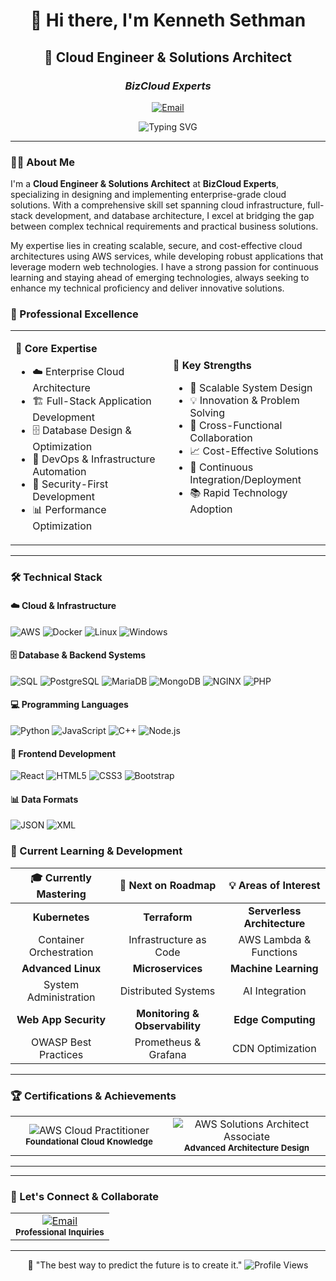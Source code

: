 # <div align="center">👋 Hi there, I'm Kenneth Sethman</div>

<div align="center">
  
## 🚀 Cloud Engineer & Solutions Architect
### *BizCloud Experts*

[![Email](https://img.shields.io/badge/Email-Kenneth.Sethman@proton.me-8B89CC?style=for-the-badge&logo=protonmail&logoColor=white)](mailto:Kenneth.Sethman@proton.me)

</div>

<div align="center">
  <img src="https://readme-typing-svg.herokuapp.com?font=Fira+Code&weight=500&size=22&pause=1000&color=79C0FF&center=true&vCenter=true&width=600&lines=Designing+scalable+cloud+infrastructure;Architecting+robust+full-stack+solutions;Driving+business+transformation;Building+secure+%26+cost-effective+systems" alt="Typing SVG" />
</div>

---

### 👨‍💻 About Me

I'm a **Cloud Engineer & Solutions Architect** at **BizCloud Experts**, specializing in designing and implementing enterprise-grade cloud solutions. With a comprehensive skill set spanning cloud infrastructure, full-stack development, and database architecture, I excel at bridging the gap between complex technical requirements and practical business solutions.

My expertise lies in creating scalable, secure, and cost-effective cloud architectures using AWS services, while developing robust applications that leverage modern web technologies. I have a strong passion for continuous learning and staying ahead of emerging technologies, always seeking to enhance my technical proficiency and deliver innovative solutions.

### 💼 Professional Excellence

<table>
<tr>
<td width="50%">

**🎯 Core Expertise**
- ☁️ Enterprise Cloud Architecture
- 🏗️ Full-Stack Application Development  
- 🗄️ Database Design & Optimization
- 🔧 DevOps & Infrastructure Automation
- 🔐 Security-First Development
- 📊 Performance Optimization

</td>
<td width="50%">

**🌟 Key Strengths**
- 🚀 Scalable System Design
- 💡 Innovation & Problem Solving
- 🤝 Cross-Functional Collaboration
- 📈 Cost-Effective Solutions
- 🔄 Continuous Integration/Deployment
- 📚 Rapid Technology Adoption

</td>
</tr>
</table>

---

### 🛠️ Technical Stack

#### ☁️ Cloud & Infrastructure
![AWS](https://img.shields.io/badge/AWS-FF9900?style=for-the-badge&logo=amazon-aws&logoColor=white)
![Docker](https://img.shields.io/badge/Docker-2496ED?style=for-the-badge&logo=docker&logoColor=white)
![Linux](https://img.shields.io/badge/Linux-FCC624?style=for-the-badge&logo=linux&logoColor=black)
![Windows](https://img.shields.io/badge/Windows-0078D6?style=for-the-badge&logo=windows&logoColor=white)

#### 🗄️ Database & Backend Systems
![SQL](https://img.shields.io/badge/SQL-4479A1?style=for-the-badge&logo=mysql&logoColor=white)
![PostgreSQL](https://img.shields.io/badge/PostgreSQL-336791?style=for-the-badge&logo=postgresql&logoColor=white)
![MariaDB](https://img.shields.io/badge/MariaDB-003545?style=for-the-badge&logo=mariadb&logoColor=white)
![MongoDB](https://img.shields.io/badge/MongoDB-47A248?style=for-the-badge&logo=mongodb&logoColor=white)
![NGINX](https://img.shields.io/badge/NGINX-009639?style=for-the-badge&logo=nginx&logoColor=white)
![PHP](https://img.shields.io/badge/PHP-777BB4?style=for-the-badge&logo=php&logoColor=white)

#### 💻 Programming Languages
![Python](https://img.shields.io/badge/Python-3776AB?style=for-the-badge&logo=python&logoColor=white)
![JavaScript](https://img.shields.io/badge/JavaScript-F7DF1E?style=for-the-badge&logo=javascript&logoColor=black)
![C++](https://img.shields.io/badge/C++-00599C?style=for-the-badge&logo=c%2B%2B&logoColor=white)
![Node.js](https://img.shields.io/badge/Node.js-339933?style=for-the-badge&logo=node.js&logoColor=white)

#### 🎨 Frontend Development
![React](https://img.shields.io/badge/React-61DAFB?style=for-the-badge&logo=react&logoColor=black)
![HTML5](https://img.shields.io/badge/HTML5-E34F26?style=for-the-badge&logo=html5&logoColor=white)
![CSS3](https://img.shields.io/badge/CSS3-1572B6?style=for-the-badge&logo=css3&logoColor=white)
![Bootstrap](https://img.shields.io/badge/Bootstrap-7952B3?style=for-the-badge&logo=bootstrap&logoColor=white)

#### 📊 Data Formats
![JSON](https://img.shields.io/badge/JSON-000000?style=for-the-badge&logo=json&logoColor=white)
![XML](https://img.shields.io/badge/XML-FF6600?style=for-the-badge)

### 🎯 Current Learning & Development

<div align="center">

| 🎓 Currently Mastering | 🚀 Next on Roadmap | 💡 Areas of Interest |
|:---:|:---:|:---:|
| **Kubernetes** | **Terraform** | **Serverless Architecture** |
| Container Orchestration | Infrastructure as Code | AWS Lambda & Functions |
| **Advanced Linux** | **Microservices** | **Machine Learning** |
| System Administration | Distributed Systems | AI Integration |
| **Web App Security** | **Monitoring & Observability** | **Edge Computing** |
| OWASP Best Practices | Prometheus & Grafana | CDN Optimization |

</div>

---

### 🏆 Certifications & Achievements

<div align="center">
  
<table>
<tr>
<td align="center" width="50%">
  <img src="https://img.shields.io/badge/AWS%20Certified-Cloud%20Practitioner-FF9900?style=for-the-badge&logo=amazon-aws&logoColor=white" alt="AWS Cloud Practitioner"/>
  <br><sub><b>Foundational Cloud Knowledge</b></sub>
</td>
<td align="center" width="50%">
  <img src="https://img.shields.io/badge/AWS%20Certified-Solutions%20Architect%20Associate-FF9900?style=for-the-badge&logo=amazon-aws&logoColor=white" alt="AWS Solutions Architect Associate"/>
  <br><sub><b>Advanced Architecture Design</b></sub>
</td>
</tr>
</table>

</div>

---

---

### 🤝 Let's Connect & Collaborate

<div align="center">
  
<table>
<tr>
<td align="center">
  <a href="mailto:Kenneth.Sethman@proton.me">
    <img src="https://img.shields.io/badge/📧_Email-Kenneth.Sethman@proton.me-8B89CC?style=for-the-badge&logo=protonmail&logoColor=white" alt="Email"/>
  </a>
  <br><sub><b>Professional Inquiries</b></sub>
</td>
</tr>
</table>

</div>

---

<div align="center">
💭 "The best way to predict the future is to create it."
<img src="https://komarev.com/ghpvc/?username=YOUR_GITHUB_USERNAME&color=79C0FF&style=for-the-badge&label=Profile+Views" alt="Profile Views"/>
</div>
